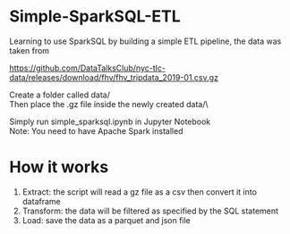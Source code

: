 # Simple-SparkSQL-ETL
Learning to use SparkSQL by building a simple ETL pipeline, the data was taken from

https://github.com/DataTalksClub/nyc-tlc-data/releases/download/fhv/fhv_tripdata_2019-01.csv.gz

Create a folder called data/\
Then place the .gz file inside the newly created data/\

Simply run simple_sparksql.ipynb in Jupyter Notebook\
Note: You need to have Apache Spark installed

# How it works
1. Extract: the script will read a gz file as a csv then convert it into dataframe
2. Transform: the data will be filtered as specified by the SQL statement
3. Load: save the data as a parquet and json file
